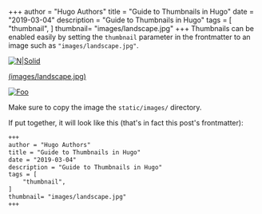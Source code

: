 +++
author = "Hugo Authors"
title = "Guide to Thumbnails in Hugo"
date = "2019-03-04"
description = "Guide to Thumbnails in Hugo"
tags = [
    "thumbnail",
]
thumbnail= "images/landscape.jpg"
+++
Thumbnails can be enabled easily by setting the `thumbnail` parameter in the frontmatter to an image such as `"images/landscape.jpg"`. 

[![N|Solid](https://image.shutterstock.com/image-photo/closeup-nature-view-green-leaf-600w-387062149.jpg)](https://nodesource.com/products/nsolid)

[(images/landscape.jpg)](https://nodesource.com/products/nsolid)

<a href="http://google.com.au/" rel="some text">![Foo](http://www.google.com.au/images/nav_logo7.png)</a>


Make sure to copy the image the `static/images/` directory.

If put together, it will look like this (that's in fact this post's frontmatter):

```md
+++
author = "Hugo Authors"
title = "Guide to Thumbnails in Hugo"
date = "2019-03-04"
description = "Guide to Thumbnails in Hugo"
tags = [
    "thumbnail",
]
thumbnail= "images/landscape.jpg"
+++
```


